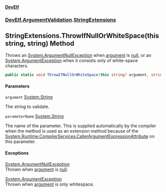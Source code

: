 #### [DevElf](README.md 'README')
### [DevElf\.ArgumentValidation](DevElf.ArgumentValidation.md 'DevElf\.ArgumentValidation').[StringExtensions](StringExtensions.md 'DevElf\.ArgumentValidation\.StringExtensions')

## StringExtensions\.ThrowIfNullOrWhiteSpace\(this string, string\) Method

Throws an [System\.ArgumentNullException](https://learn.microsoft.com/en-us/dotnet/api/system.argumentnullexception 'System\.ArgumentNullException') when [argument](StringExtensions.ThrowIfNullOrWhiteSpace.WMBRDAXWAI57LA4GBGL662203.md#DevElf.ArgumentValidation.StringExtensions.ThrowIfNullOrWhiteSpace(thisstring,string).argument 'DevElf\.ArgumentValidation\.StringExtensions\.ThrowIfNullOrWhiteSpace\(this string, string\)\.argument') is
[null](https://docs.microsoft.com/en-us/dotnet/csharp/language-reference/keywords/null 'https://docs\.microsoft\.com/en\-us/dotnet/csharp/language\-reference/keywords/null'), or an [System\.ArgumentException](https://learn.microsoft.com/en-us/dotnet/api/system.argumentexception 'System\.ArgumentException') when it consists only of
white\-space characters\.

```csharp
public static void ThrowIfNullOrWhiteSpace(this string? argument, string parameterName=null);
```
#### Parameters

<a name='DevElf.ArgumentValidation.StringExtensions.ThrowIfNullOrWhiteSpace(thisstring,string).argument'></a>

`argument` [System\.String](https://learn.microsoft.com/en-us/dotnet/api/system.string 'System\.String')

The string to validate\.

<a name='DevElf.ArgumentValidation.StringExtensions.ThrowIfNullOrWhiteSpace(thisstring,string).parameterName'></a>

`parameterName` [System\.String](https://learn.microsoft.com/en-us/dotnet/api/system.string 'System\.String')

The name of the parameter\. This is supplied automatically by the compiler
when the method is used as an extension method because of the
[System\.Runtime\.CompilerServices\.CallerArgumentExpressionAttribute](https://learn.microsoft.com/en-us/dotnet/api/system.runtime.compilerservices.callerargumentexpressionattribute 'System\.Runtime\.CompilerServices\.CallerArgumentExpressionAttribute') on this parameter\.

#### Exceptions

[System\.ArgumentNullException](https://learn.microsoft.com/en-us/dotnet/api/system.argumentnullexception 'System\.ArgumentNullException')  
Thrown when [argument](StringExtensions.ThrowIfNullOrWhiteSpace.WMBRDAXWAI57LA4GBGL662203.md#DevElf.ArgumentValidation.StringExtensions.ThrowIfNullOrWhiteSpace(thisstring,string).argument 'DevElf\.ArgumentValidation\.StringExtensions\.ThrowIfNullOrWhiteSpace\(this string, string\)\.argument') is [null](https://docs.microsoft.com/en-us/dotnet/csharp/language-reference/keywords/null 'https://docs\.microsoft\.com/en\-us/dotnet/csharp/language\-reference/keywords/null')\.

[System\.ArgumentException](https://learn.microsoft.com/en-us/dotnet/api/system.argumentexception 'System\.ArgumentException')  
Thrown when [argument](StringExtensions.ThrowIfNullOrWhiteSpace.WMBRDAXWAI57LA4GBGL662203.md#DevElf.ArgumentValidation.StringExtensions.ThrowIfNullOrWhiteSpace(thisstring,string).argument 'DevElf\.ArgumentValidation\.StringExtensions\.ThrowIfNullOrWhiteSpace\(this string, string\)\.argument') is only whitespace\.